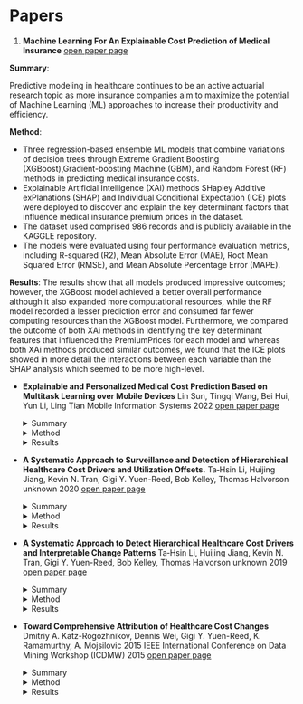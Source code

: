 # Papers

1. **Machine Learning For An Explainable Cost Prediction of Medical Insurance** [open paper page](https://api.semanticscholar.org/CorpusId:265443763) 

  **Summary**: 

  Predictive modeling in healthcare continues to be an active actuarial research topic as more insurance companies aim to maximize the potential of Machine Learning (ML) approaches to increase their productivity and efficiency.

  **Method**:
  * Three regression-based ensemble ML models that combine variations of decision trees through Extreme Gradient Boosting (XGBoost),Gradient-boosting Machine (GBM), and Random Forest (RF) methods in predicting medical insurance costs. 
  * Explainable Artificial Intelligence (XAi) methods SHapley Additive exPlanations (SHAP) and Individual Conditional Expectation (ICE) plots were deployed to discover and explain the key determinant factors that influence medical insurance premium prices in the dataset.
  * The dataset used comprised 986 records and is publicly available in the KAGGLE repository. 
  * The models were evaluated using four performance evaluation metrics, including R-squared (R2), Mean Absolute Error (MAE), Root Mean Squared Error (RMSE), and Mean Absolute Percentage Error (MAPE).

  **Results**:
  The results show that all models produced impressive
  outcomes; however, the XGBoost model achieved a better overall performance although it also expanded more computational resources, while the RF model recorded a lesser prediction error and consumed far fewer computing resources than the XGBoost model. Furthermore, we compared the outcome of both XAi methods in identifying the key determinant features that influenced the PremiumPrices for each model and whereas both XAi methods produced similar outcomes, we found that the ICE plots showed in more detail the interactions between each variable than the SHAP analysis which seemed to be more high-level.

- **Explainable and Personalized Medical Cost Prediction Based on Multitask Learning over Mobile Devices**
   Lin Sun, Tingqi Wang, Bei Hui, Yun Li, Ling Tian
   Mobile Information Systems 2022
   [open paper page](https://api.semanticscholar.org/CorpusId:252826409)
   <details>
     <summary> Summary </summary>
     Here goes the summary.
   </details>
   <details>
     <summary> Method </summary>
     Here goes the method.
   </details>
   <details>
     <summary> Results </summary>
     Here goes the results.
   </details>

- **A Systematic Approach to Surveillance and Detection of Hierarchical Healthcare Cost Drivers and Utilization Offsets.**
   Ta‐Hsin Li, Huijing Jiang, Kevin N. Tran, Gigi Y. Yuen-Reed, Bob Kelley, Thomas Halvorson
   unknown 2020
   [open paper page](https://api.semanticscholar.org/CorpusId:225040620)
   <details>
     <summary> Summary </summary>
     Here goes the summary.
   </details>
   <details>
     <summary> Method </summary>
     Here goes the method.
   </details>
   <details>
     <summary> Results </summary>
     Here goes the results.
   </details>

- **A Systematic Approach to Detect Hierarchical Healthcare Cost Drivers and Interpretable Change Patterns**
   Ta‐Hsin Li, Huijing Jiang, Kevin N. Tran, Gigi Y. Yuen-Reed, Bob Kelley, Thomas Halvorson
   unknown 2019
   [open paper page](https://api.semanticscholar.org/CorpusId:197935439)
   <details>
     <summary> Summary </summary>
     Here goes the summary.
   </details>
   <details>
     <summary> Method </summary>
     Here goes the method.
   </details>
   <details>
     <summary> Results </summary>
     Here goes the results.
   </details>

- **Toward Comprehensive Attribution of Healthcare Cost Changes**
   Dmitriy A. Katz-Rogozhnikov, Dennis Wei, Gigi Y. Yuen-Reed, K. Ramamurthy, A. Mojsilovic
   2015 IEEE International Conference on Data Mining Workshop (ICDMW) 2015
   [open paper page](http://ieeexplore.ieee.org/stamp/stamp.jsp?tp=&arnumber=7395665)
   <details>
     <summary> Summary </summary>
     Here goes the summary.
   </details>
   <details>
     <summary> Method </summary>
     Here goes the method.
   </details>
   <details>
     <summary> Results </summary>
     Here goes the results.
   </details>

